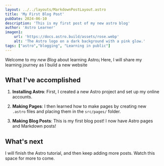 ```yaml
---
layout: ../../layouts/MarkdownPostLayout.astro
title: 'My First Blog Post'
pubDate: 2024-06-10
description: 'This is my first post of my new astro blog'
author: 'Astro Learner'
imagen1: 
    url: 'https://docs.astro.build/assets/rose.webp'
    alt: 'The Astro logo on a dark background with a pink glow.'
tags: ["astro","blogging", "Learning in public"]
---
```


Welcome to my _new Blog_ about learning Astro¡ Here, I will share my learning journey as I build a new website

## What I've accomplished

1. **Installing Astro**: First, I created a new Astro project and set up my online accounts.

2. **Making Pages**: I then learned how to make pages by creating new `.astro` files and placing them in the `src/pages/` folder.

3. **Making Blog Posts**: This is my first blog post! I now have Astro pages and Markdown posts!

## What's next

I will finish the Astro tutorial, and then keep adding more posts. Watch this space for more to come.